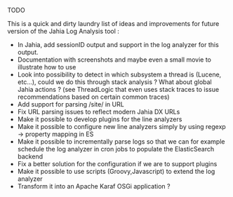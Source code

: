 <!--
  ~ Licensed to the Apache Software Foundation (ASF) under one or more
  ~ contributor license agreements.  See the NOTICE file distributed with
  ~ this work for additional information regarding copyright ownership.
  ~ The ASF licenses this file to You under the Apache License, Version 2.0
  ~ (the "License"); you may not use this file except in compliance with
  ~ the License.  You may obtain a copy of the License at
  ~
  ~      http://www.apache.org/licenses/LICENSE-2.0
  ~
  ~ Unless required by applicable law or agreed to in writing, software
  ~ distributed under the License is distributed on an "AS IS" BASIS,
  ~ WITHOUT WARRANTIES OR CONDITIONS OF ANY KIND, either express or implied.
  ~ See the License for the specific language governing permissions and
  ~ limitations under the License.
  -->

TODO 

This is a quick and dirty laundry list of ideas and improvements for future 
version of the Jahia Log Analysis tool :

- In Jahia, add sessionID output and support in the log analyzer for this output.
- Documentation with screenshots and maybe even a small movie to illustrate how to use
- Look into possibility to detect in which subsystem a thread is (Lucene, 
  etc...), could we do this through stack analysis ? What about global Jahia actions ? (see ThreadLogic that even uses
  stack traces to issue recommendations based on certain common traces)
- Add support for parsing /site/ in URL
- Fix URL parsing issues to reflect modern Jahia DX URLs
- Make it possible to develop plugins for the line analyzers
- Make it possible to configure new line analyzers simply by using regexp -> property mapping in ES
- Make it possible to incrementally parse logs so that we can for example schedule the log analyzer in cron jobs to
populate the ElasticSearch backend
- Fix a better solution for the configuration if we are to support plugins
- Make it possible to use scripts (Groovy,Javascript) to extend the log analyzer
- Transform it into an Apache Karaf OSGi application ?

